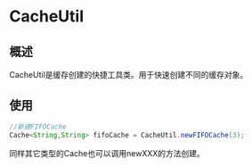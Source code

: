 CacheUtil
===

## 概述
CacheUtil是缓存创建的快捷工具类。用于快速创建不同的缓存对象。

## 使用

```java
//新建FIFOCache
Cache<String,String> fifoCache = CacheUtil.newFIFOCache(3);
```

同样其它类型的Cache也可以调用newXXX的方法创建。

